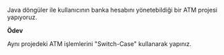 Java döngüler ile kullanıcının banka hesabını yönetebildiği bir ATM projesi yapıyoruz.

**Ödev**

Aynı projedeki ATM işlemlerini "Switch-Case" kullanarak yapınız.